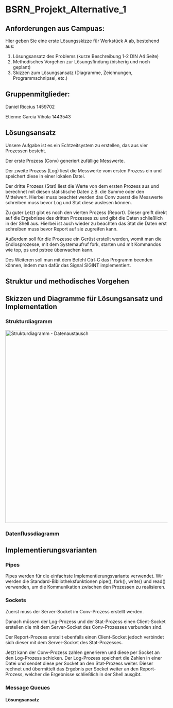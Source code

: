 # BSRN_Projekt_Alternative_1
## Anforderungen aus Campuas:
Hier geben Sie eine erste Lösungsskizze für Werkstück A ab, bestehend aus:

1. Lösungsansatz des Problems (kurze Beschreibung 1-2 DIN A4 Seite)
2. Methodisches Vorgehen zur Lösungsfindung (bisherig und noch geplant)
3. Skizzen zum Lösungsansatz (Diagramme, Zeichnungen, Programmschnipsel, etc.)

## Gruppenmitglieder:
Daniel Riccius 1459702

Etienne Garcia Vihola 1443543

## Lösungsansatz
Unsere Aufgabe ist es ein Echtzeitsystem zu erstellen, das aus vier Prozessen besteht. 

Der erste Prozess (Conv) generiert zufällige Messwerte.  

Der zweite Prozess (Log) liest die Messwerte vom ersten Prozess ein und speichert diese in einer lokalen Datei.  

Der dritte Prozess (Stat) liest die Werte von dem ersten Prozess aus und berechnet mit diesen statistische Daten z.B. die Summe oder den Mittelwert. Hierbei muss beachtet werden das Conv zuerst die Messwerte schreiben muss bevor Log und Stat diese auslesen können.  

Zu guter Letzt gibt es noch den vierten Prozess (Report). Dieser greift direkt auf die Ergebnisse des dritten Prozesses zu und gibt die Daten schließlich in der Shell aus. Hierbei ist auch wieder zu beachten das Stat die Daten erst schreiben muss bevor Report auf sie zugreifen kann. 

Außerdem soll für die Prozesse ein Gerüst erstellt werden,  womit man die Endlosprozesse, mit dem Systemaufruf fork, starten und mit Kommandos wie top, ps und pstree überwachen kann. 

Des Weiteren soll man mit dem Befehl Ctrl-C das Programm beenden können, indem man dafür das Signal SIGINT implementiert. 

## Struktur und methodisches Vorgehen
## Skizzen und Diagramme für Lösungsansatz und Implementation
### Strukturdiagramm

<img width="600" alt="Strukturdiagramm - Datenaustausch" src="https://user-images.githubusercontent.com/112110296/235185286-2b54c30e-961e-4e67-895f-d6a09a51f6c4.png">

### Datenflussdiagramm
## Implementierungsvarianten
### Pipes
Pipes werden für die einfachste Implementierungsvariante verwendet. Wir werden die Standard-Bibliotheksfunktionen pipe(), fork(), write() und read() verwenden, um die Kommunikation zwischen den Prozessen zu realisieren.

### Sockets
Zuerst muss der Server-Socket im Conv-Prozess erstellt werden.  

Danach müssen der Log-Prozess und der Stat-Prozess einen Client-Socket erstellen die mit dem Server-Socket des Conv-Prozesses verbunden sind. 

Der Report-Prozess erstellt ebenfalls einen Client-Socket jedoch verbindet sich dieser mit dem Server-Socket des Stat-Prozesses. 

Jetzt kann der Conv-Prozess zahlen generieren und diese per Socket an den Log-Prozess schicken. Der Log-Prozess speichert die Zahlen in einer Datei und sendet diese per Socket an den Stat-Prozess weiter. Dieser rechnet und übermittelt das Ergebnis per Socket weiter an den Report-Prozess, welcher die Ergebnisse schließlich in der Shell ausgibt.



### Message Queues
#### Lösungsansatz
